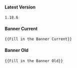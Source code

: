 #### Latest Version

```
1.18.6
```

#### Banner Current

```
{{Fill in the Banner Current}}
```

#### Banner Old

```
{{Fill in the Banner Old}}
```
